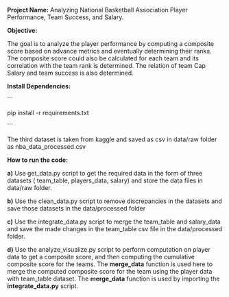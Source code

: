 **Project Name:** Analyzing National Basketball Association Player
Performance, Team Success, and Salary.

**Objective:**

The goal is to analyze the player performance by computing a composite
score based on advance metrics and eventually determining their ranks.
The composite score could also be calculated for each team and its
correlation with the team rank is determined. The relation of team Cap
Salary and team success is also determined.

**Install Dependencies:**

\`\`\`

pip install -r requirements.txt

\`\`\`

The third dataset is taken from kaggle and saved as csv in data/raw
folder as nba_data_processed.csv

**How to run the code:**

**a)** Use get_data.py script to get the required data in the form of
three datasets ( team_table, players_data, salary) and store the data
files in data/raw folder.

**b)** Use the clean_data.py script to remove discrepancies in the
datasets and save those datasets in the data/processed folder

**c)** Use the integrate_data.py script to merge the team_table and
salary_data and save the made changes in the team_table csv file in the
data/processed folder.

**d)** Use the analyze_visualize.py script to perform
computation on player data to get a composite score, and then computing
the cumulative composite score for the teams. The **merge_data**
function is used here to merge the computed composite score for the team
using the player data with team_table dataset. The **merge_data**
function is used by importing the **integrate_data.py** script.
